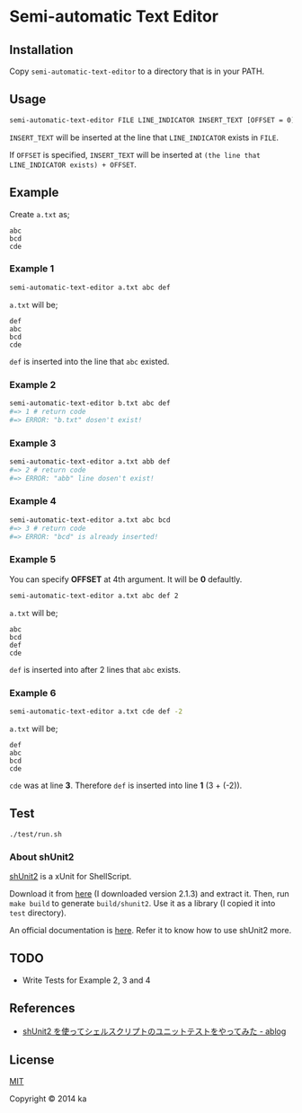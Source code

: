 # Semi-automatic Text Editor

## Installation

Copy `semi-automatic-text-editor` to a directory that is in your PATH.

## Usage

```sh
semi-automatic-text-editor FILE LINE_INDICATOR INSERT_TEXT [OFFSET = 0]
```

`INSERT_TEXT` will be inserted at the line that `LINE_INDICATOR` exists in `FILE`.

If `OFFSET` is specified, `INSERT_TEXT` will be inserted at `(the line that LINE_INDICATOR exists) + OFFSET`.

## Example

Create `a.txt` as;

```text
abc
bcd
cde
```

### Example 1

```bash
semi-automatic-text-editor a.txt abc def
```

`a.txt` will be;

```text
def
abc
bcd
cde
```

`def` is inserted into the line that `abc` existed.

### Example 2

```sh
semi-automatic-text-editor b.txt abc def
#=> 1 # return code
#=> ERROR: "b.txt" dosen't exist!
```

### Example 3

```sh
semi-automatic-text-editor a.txt abb def
#=> 2 # return code
#=> ERROR: "abb" line dosen't exist!
```

### Example 4

```sh
semi-automatic-text-editor a.txt abc bcd
#=> 3 # return code
#=> ERROR: "bcd" is already inserted!
```

### Example 5

You can specify **OFFSET** at 4th argument. It will be **0** defaultly.

```sh
semi-automatic-text-editor a.txt abc def 2
```

`a.txt` will be;

```text
abc
bcd
def
cde
```

`def` is inserted into after 2 lines that `abc` exists.

### Example 6

```sh
semi-automatic-text-editor a.txt cde def -2
```

`a.txt` will be;

```text
def
abc
bcd
cde
```

`cde` was at line **3**. Therefore `def` is inserted into line **1** (3 + (-2)).

## Test

`./test/run.sh`

### About shUnit2

[shUnit2](http://code.google.com/p/shunit2/) is a xUnit for ShellScript.

Download it from [here](http://sourceforge.net/projects/shunit2/?source=dlp) (I downloaded version 2.1.3) and extract it. Then, run `make build` to generate `build/shunit2`. Use it as a library (I copied it into `test` directory).

An official documentation is [here](http://shunit2.googlecode.com/svn/trunk/source/2.1/doc/shunit2.html). Refer it to know how to use shUnit2 more.

## TODO

* Write Tests for Example 2, 3 and 4

## References

* [shUnit2 を使ってシェルスクリプトのユニットテストをやってみた - ablog](http://d.hatena.ne.jp/yohei-a/20100202/1265094899)

## License

[MIT](http://opensource.org/licenses/MIT)

Copyright &copy; 2014 ka
